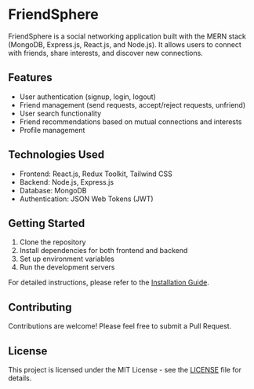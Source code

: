 # FriendSphere

FriendSphere is a social networking application built with the MERN stack (MongoDB, Express.js, React.js, and Node.js). It allows users to connect with friends, share interests, and discover new connections.

## Features

- User authentication (signup, login, logout)
- Friend management (send requests, accept/reject requests, unfriend)
- User search functionality
- Friend recommendations based on mutual connections and interests
- Profile management

## Technologies Used

- Frontend: React.js, Redux Toolkit, Tailwind CSS
- Backend: Node.js, Express.js
- Database: MongoDB
- Authentication: JSON Web Tokens (JWT)

## Getting Started

1. Clone the repository
2. Install dependencies for both frontend and backend
3. Set up environment variables
4. Run the development servers

For detailed instructions, please refer to the [Installation Guide](./docs/INSTALLATION.md).

## Contributing

Contributions are welcome! Please feel free to submit a Pull Request.

## License

This project is licensed under the MIT License - see the [LICENSE](LICENSE) file for details.